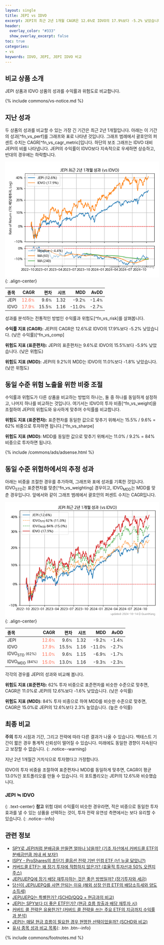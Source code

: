 ```yaml
---
layout: single
title: JEPI vs IDVO
excerpt: JEPI의 최근 2년 1개월 CAGR은 12.6%로 IDVO의 17.9%보다 -5.2% 낮았습니다.
header:
  overlay_color: "#333"
  show_overlay_excerpt: false
toc: true
categories:
- vs
keywords: IDVO, JEPI, JEPI IDVO 비교
---
```


## 비교 상품 소개


JEPI 상품과 IDVO 상품의 성과를 수익률과 위험도로 비교합니다.





{% include commons/vs-notice.md %}

## 지난 성과

두 상품의 성과를 비교할 수 있는 가장 긴 기간은 최근 2년 1개월입니다. 아래는 이 기간의 성과[^fn_vs_perf]를 그래프와 표로 나타낸 것입니다.
그래프 범례에서 괄호안의 퍼센트 수치는 CAGR[^fn_vs_cagr_metric]입니다.
하단의 보조 그래프는 IDVO 대비 JEPI의 비를 나타냅니다.
JEPI의 수익률이 IDVO보다 지속적으로 우세하면 상승하고, 반대의 경우에는 하락합니다.

![JEPI](/vs/images/jepi-vs-idvo_dual.png){: .align-center}

| **종목** | **CAGR** | **편차** | **샤프** | **MDD** | **AvDD** |
| :------------ | ------: | -----------: | -------: | ------: | -------: |
| JEPI | <span style="color: tomato">12.6<small>%</small></span> | 9.6<small>%</small> | 1.32 | -9.2<small>%</small> | -1.4<small>%</small> |
| IDVO | <span style="color: tomato">17.9<small>%</small></span> | 15.5<small>%</small> | 1.16 | -11.0<small>%</small> | -2.7<small>%</small> |

<!-- more -->


성과를 분석하는 전통적인 방법인 수익률과 위험도[^fn_vs_risk]를 살펴봅니다.

**수익률 지표 (CAGR):** JEPI의 CAGR은 12.6%로 IDVO의 17.9%보다 -5.2% 낮았습니다. (낮은 수익률)[^fn_vs_comp]

**위험도 지표 (표준편차):** JEPI의 표준편차는 9.6%로 IDVO의 15.5%보다 -5.9% 낮았습니다. (낮은 위험도)

**위험도 지표 (MDD):** JEPI의 9.2%의 MDD는 IDVO의 11.0%보다 -1.8% 낮았습니다. (낮은 위험도)



## 동일 수준 위험 노출을 위한 비중 조절

수익률과 위험도가 다른 상품을 비교하는 방법의 하나는, 둘 중 하나를 동일하게 설정하고, 나머지 하나를 비교하는 것입니다.
여기서는 IDVO의 투자 비중[^fn_vs_weight]을 조절하여 JEPI의 위험도와 유사하게 맞추어 수익률를 비교합니다.

**위험도 지표 (표준편차):** 표준편차를 동일한 값으로 맞추기 위해서는 15.5% / 9.6% = 62% 비중으로 투자하면 됩니다.[^fn_vs_sharpe]

**위험도 지표 (MDD):** MDD를 동일한 값으로 맞추기 위해서는 11.0% / 9.2% = 84% 비중으로 투자하면 됩니다.


{% include /commons/ads/adsense.html %}



## 동일 수준 위험하에서의 추정 성과

아래는 비중을 조절한 경우를 추가하여, 그래프와 표에 성과를 기록한 것입니다.
IDVO<sub>STD</sub>는 표준편차를 맞춘[^fn_vs_weighting] 경우이고, IDVO<sub>MDD</sub>는 MDD를 맞춘 경우입니다.
앞에서와 같이 그래프 범례에서 괄호안의 퍼센트 수치는 CAGR입니다.


![JEPI](/vs/images/jepi-vs-idvo.png){: .align-center}



| **종목** | **CAGR** | **편차** | **샤프** | **MDD** | **AvDD** |
| :------------ | ------: | -----------: | -------: | ------: | -------: |
| JEPI | <span style="color: tomato">12.6<small>%</small></span> | 9.6<small>%</small> | 1.32 | -9.2<small>%</small> | -1.4<small>%</small> |
| IDVO | <span style="color: tomato">17.9<small>%</small></span> | 15.5<small>%</small> | 1.16 | -11.0<small>%</small> | -2.7<small>%</small> |
| IDVO<sub>STD</sub> <small>(62%)</small> | <span style="color: tomato">11.0<small>%</small></span> | 9.6<small>%</small> | 1.15 | -6.9<small>%</small> | -1.7<small>%</small> |
| IDVO<sub>MDD</sub> <small>(84%)</small> | <span style="color: tomato">15.0<small>%</small></span> | 13.0<small>%</small> | 1.16 | -9.3<small>%</small> | -2.3<small>%</small> |



각각의 경우를 JEPI의 성과와 비교해 봅니다.

**위험도 지표 (표준편차):** 62% 투자 비중으로 표준편차를 비슷한 수준으로 맞추면, CAGR은 11.0%로 JEPI의 12.6%보다 -1.6% 낮았습니다. (낮은 수익률)

**위험도 지표 (MDD):** 84% 투자 비중으로 하여 MDD를 비슷한 수준으로 맞추면, CAGR은 15.0%로 JEPI의 12.6%보다 2.3% 높았습니다. (높은 수익률)




## 최종 비교

**주의** 투자 시점과 기간, 그리고 전략에 따라 다른 결과가 나올 수 있습니다. 백테스트 기간이 짧은 경우 통계적 신뢰성이 떨어질 수 있습니다. 미래에도 동일한 경향이 지속된다고 보장할 수 없습니다.
{: .notice--warning}

지난 2년 1개월간 거치식으로 투자했다고 가정합니다.

IDVO의 투자 비중을 조절하여 표준편차나 MDD를 동일하게 맞추면, CAGR이 평균 13.0%인 포트폴리오를 만들 수 있습니다.
이 포트폴리오는 JEPI의 12.6%와 비슷했습니다.

### JEPI ≒ IDVO
{: .text-center}
**참고** 위험 대비 수익률이 비슷한 경우라면, 적은 비중으로 동일한 투자 효과를 낼 수 있는 상품을 선택하는 것이, 투자 전략 유연성 측면에서는 보다 유리할 수 있습니다.
{: .notice--info}


## 관련 정보

- [SPY로 JEPI처럼 분배금을 만들면 얼마나 남을까? (기초 자산에서 커버드콜 ETF의 분배금만큼 꺼내 써 보자!)](https://kongdori.tistory.com/284)
- [ISPY - ProShares의 초단기 콜옵션 전략 기반 인컴 ETF (넌 누굴 닮았니?)](https://kongdori.tistory.com/267)
- [커버드콜 ETF는 왜 장기 투자에 적합하지 않은가? (효율적 투자선과 50% 오렌지 주스)](https://kongdori.tistory.com/244)
- [JEPI/JEPQ에 장기 배당 재투자하는 것은 좋은 방법일까? (장기투자와 세금)](https://kongdori.tistory.com/216)
- [당신이 JEPI/JEPQ를 사면 안되는 이유 (해외 상장 인컴 ETF의 배당소득세와 양도소득세)](https://kongdori.tistory.com/213)
- [JEPI/JEPQ는 특별한가? (SCHD/QQQ + 현금과의 비교)](https://kongdori.tistory.com/211)
- [JEPI는 SPY보다 더 좋은 ETF인가? (현금 흐름 창출과 배당 재투자 시)](https://kongdori.tistory.com/183)
- [커버드 콜 전략은 유용한가? (커버드 콜 전략을 쓰는 주요 ETF의 지금까지 수익률과 분석)](https://kongdori.tistory.com/155)
- [JEPI는 매달 현금 흐름이 필요한 경우 현명한 선택이었을까? (SCHD와 비교)](https://kongdori.tistory.com/49)
- [유사 종목 성과 비교 목록](/vs/){: .btn .btn--info}

{% include commons/footnotes.md %}